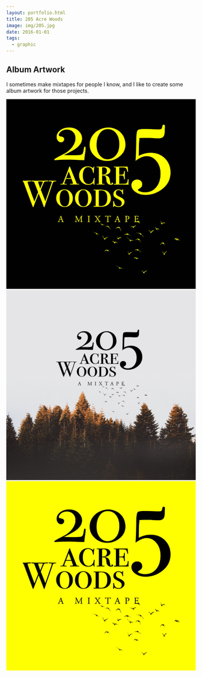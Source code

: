 ```yaml
---
layout: portfolio.html
title: 205 Acre Woods
image: img/205.jpg
date: 2016-01-01
tags:
  - graphic
---
```

## Album Artwork
I sometimes make mixtapes for people I know, and I like to create some album artwork for those projects.

<img class="third" src="img/205-A.jpg" alt="cover">
<img class="third" src="img/205.jpg" alt="cover">
<img class="third" src="img/205-B.jpg" alt="cover">
